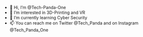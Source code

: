 - 👋 Hi, I’m @Tech-Panda-One
- 👀 I’m interested in 3D-Printing and VR 
- 🌱 I’m currently learning Cyber Security
- 📫 You can reach me on Twitter @Tech_Panda and on Instagram @Tech_Panda_One

<!---
Tech-Panda-One/Tech-Panda-One is a ✨ special ✨ repository because its `README.md` (this file) appears on your GitHub profile.
You can click the Preview link to take a look at your changes.
--->
